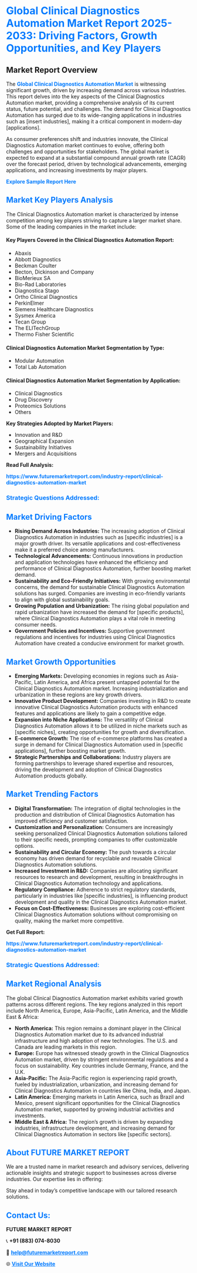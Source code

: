<h1 style="color: #007BFF;">Global Clinical Diagnostics Automation Market Report 2025-2033: Driving Factors, Growth Opportunities, and Key Players</h1>

<section id="overview">
<h2>Market Report Overview</h2>
<p>The <a href="https://www.futuremarketreport.com/industry-report/clinical-diagnostics-automation-market" style="color: #007BFF; text-decoration: none;"><strong>Global Clinical Diagnostics Automation Market</strong></a> is witnessing significant growth, driven by increasing demand across various industries. This report delves into the key aspects of the Clinical Diagnostics Automation market, providing a comprehensive analysis of its current status, future potential, and challenges. The demand for Clinical Diagnostics Automation has surged due to its wide-ranging applications in industries such as [insert industries], making it a critical component in modern-day [applications].</p>
<p>As consumer preferences shift and industries innovate, the Clinical Diagnostics Automation market continues to evolve, offering both challenges and opportunities for stakeholders. The global market is expected to expand at a substantial compound annual growth rate (CAGR) over the forecast period, driven by technological advancements, emerging applications, and increasing investments by major players.</p>
</section>

<section id="overview">
<p><a href="https://www.futuremarketreport.com/request-sample/reportId=62635" style="color: #007BFF; text-decoration: none;"><strong>Explore Sample Report Here</strong></a></p>
</section>

<section id="key-players">
<h2 style="color: #007BFF;">Market Key Players Analysis</h2>
<p>The Clinical Diagnostics Automation market is characterized by intense competition among key players striving to capture a larger market share. Some of the leading companies in the market include:</p>
<h4>Key Players Covered in the Clinical Diagnostics Automation Report:</h4>
<ul><li>Abaxis</li><li>Abbott Diagnostics</li><li>Beckman Coulter</li><li>Becton, Dickinson and Company</li><li>BioMerieux SA</li><li>Bio-Rad Laboratories</li><li>Diagnostica Stago</li><li>Ortho Clinical Diagnostics</li><li>PerkinElmer</li><li>Siemens Healthcare Diagnostics</li><li>Sysmex America</li><li>Tecan Group</li><li>The ELITechGroup</li><li>Thermo Fisher Scientific</li></ul>
<h4>Clinical Diagnostics Automation Market Segmentation by Type:</h4>
<ul><li>Modular Automation</li><li>Total Lab Automation</li></ul>

<h4>Clinical Diagnostics Automation Market Segmentation by Application:</h4>
<ul><li>Clinical Diagnostics</li><li>Drug Discovery</li><li>Proteomics Solutions</li><li>Others</li></ul>
<p><strong>Key Strategies Adopted by Market Players:</strong></p>
<ul>
<li>Innovation and R&D</li>
<li>Geographical Expansion</li>
<li>Sustainability Initiatives</li>
<li>Mergers and Acquisitions</li>
</ul>
</section>

<section>
<p><strong>Read Full Analysis: </strong></p><a href="https://www.futuremarketreport.com/industry-report/clinical-diagnostics-automation-market" style="color: #007BFF; text-decoration: none;"><strong>https://www.futuremarketreport.com/industry-report/clinical-diagnostics-automation-market</strong></a>
<h3 style="color: #007BFF;">Strategic Questions Addressed:</h3>
</section>

<section id="driving-factors">
<h2 style="color: #007BFF;">Market Driving Factors</h2>
<ul>
<li><strong>Rising Demand Across Industries:</strong> The increasing adoption of Clinical Diagnostics Automation in industries such as [specific industries] is a major growth driver. Its versatile applications and cost-effectiveness make it a preferred choice among manufacturers.</li>
<li><strong>Technological Advancements:</strong> Continuous innovations in production and application technologies have enhanced the efficiency and performance of Clinical Diagnostics Automation, further boosting market demand.</li>
<li><strong>Sustainability and Eco-Friendly Initiatives:</strong> With growing environmental concerns, the demand for sustainable Clinical Diagnostics Automation solutions has surged. Companies are investing in eco-friendly variants to align with global sustainability goals.</li>
<li><strong>Growing Population and Urbanization:</strong> The rising global population and rapid urbanization have increased the demand for [specific products], where Clinical Diagnostics Automation plays a vital role in meeting consumer needs.</li>
<li><strong>Government Policies and Incentives:</strong> Supportive government regulations and incentives for industries using Clinical Diagnostics Automation have created a conducive environment for market growth.</li>
</ul>
</section>

<section id="growth-opportunities">
<h2 style="color: #007BFF;">Market Growth Opportunities</h2>
<ul>
<li><strong>Emerging Markets:</strong> Developing economies in regions such as Asia-Pacific, Latin America, and Africa present untapped potential for the Clinical Diagnostics Automation market. Increasing industrialization and urbanization in these regions are key growth drivers.</li>
<li><strong>Innovative Product Development:</strong> Companies investing in R&D to create innovative Clinical Diagnostics Automation products with enhanced features and applications are likely to gain a competitive edge.</li>
<li><strong>Expansion into Niche Applications:</strong> The versatility of Clinical Diagnostics Automation allows it to be utilized in niche markets such as [specific niches], creating opportunities for growth and diversification.</li>
<li><strong>E-commerce Growth:</strong> The rise of e-commerce platforms has created a surge in demand for Clinical Diagnostics Automation used in [specific applications], further boosting market growth.</li>
<li><strong>Strategic Partnerships and Collaborations:</strong> Industry players are forming partnerships to leverage shared expertise and resources, driving the development and adoption of Clinical Diagnostics Automation products globally.</li>
</ul>
</section>

<section id="trending-factors">
<h2 style="color: #007BFF;">Market Trending Factors</h2>
<ul>
<li><strong>Digital Transformation:</strong> The integration of digital technologies in the production and distribution of Clinical Diagnostics Automation has improved efficiency and customer satisfaction.</li>
<li><strong>Customization and Personalization:</strong> Consumers are increasingly seeking personalized Clinical Diagnostics Automation solutions tailored to their specific needs, prompting companies to offer customizable options.</li>
<li><strong>Sustainability and Circular Economy:</strong> The push towards a circular economy has driven demand for recyclable and reusable Clinical Diagnostics Automation solutions.</li>
<li><strong>Increased Investment in R&D:</strong> Companies are allocating significant resources to research and development, resulting in breakthroughs in Clinical Diagnostics Automation technology and applications.</li>
<li><strong>Regulatory Compliance:</strong> Adherence to strict regulatory standards, particularly in industries like [specific industries], is influencing product development and quality in the Clinical Diagnostics Automation market.</li>
<li><strong>Focus on Cost-Effectiveness:</strong> Businesses are exploring cost-efficient Clinical Diagnostics Automation solutions without compromising on quality, making the market more competitive.</li>
</ul>
</section>

<section>
<p><strong>Get Full Report: </strong></p><a href="https://www.futuremarketreport.com/industry-report/clinical-diagnostics-automation-market" style="color: #007BFF; text-decoration: none;"><strong>https://www.futuremarketreport.com/industry-report/clinical-diagnostics-automation-market</strong></a>
<h3 style="color: #007BFF;">Strategic Questions Addressed:</h3>
</section>


<section id="regional-analysis">
<h2 style="color: #007BFF;">Market Regional Analysis</h2>
<p>The global Clinical Diagnostics Automation market exhibits varied growth patterns across different regions. The key regions analyzed in this report include North America, Europe, Asia-Pacific, Latin America, and the Middle East & Africa:</p>
<ul>
<li><strong>North America:</strong> This region remains a dominant player in the Clinical Diagnostics Automation market due to its advanced industrial infrastructure and high adoption of new technologies. The U.S. and Canada are leading markets in this region.</li>
<li><strong>Europe:</strong> Europe has witnessed steady growth in the Clinical Diagnostics Automation market, driven by stringent environmental regulations and a focus on sustainability. Key countries include Germany, France, and the U.K.</li>
<li><strong>Asia-Pacific:</strong> The Asia-Pacific region is experiencing rapid growth, fueled by industrialization, urbanization, and increasing demand for Clinical Diagnostics Automation in countries like China, India, and Japan.</li>
<li><strong>Latin America:</strong> Emerging markets in Latin America, such as Brazil and Mexico, present significant opportunities for the Clinical Diagnostics Automation market, supported by growing industrial activities and investments.</li>
<li><strong>Middle East & Africa:</strong> The region’s growth is driven by expanding industries, infrastructure development, and increasing demand for Clinical Diagnostics Automation in sectors like [specific sectors].</li>
</ul>
</section>

<footer>
<h2 style="color: #007BFF;">About FUTURE MARKET REPORT</h2>
<p>We are a trusted name in market research and advisory services, delivering actionable insights and strategic support to businesses across diverse industries. Our expertise lies in offering:</p>

<p>Stay ahead in today’s competitive landscape with our tailored research solutions.</p>

<h2 style="color: #007BFF;">Contact Us:</h2>
<p><strong>FUTURE MARKET REPORT</strong></p>
<p>📞 <strong>+91 (883) 074-8030</strong></p>
<p>📧 <strong><a href="mailto:help@futuremarketreport.com" style="color: #007BFF;">help@futuremarketreport.com</a></strong></p>
<p>🌐 <strong><a href="https://www.futuremarketreport.com/" style="color: #007BFF;">Visit Our Website</a></strong></p>
</footer>